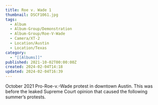 ```yaml
---
title: Roe v. Wade 1
thumbnail: DSCF1061.jpg
tags:
  - Album
  - Album-Group/Demonstration
  - Album-Group/Roe-V-Wade
  - Camera/XT-2
  - Location/Austin
  - Location/Texas
category:
  - "[[Albums]]"
published: 2021-10-02T00:00:00Z
created: 2024-02-04T14:18
updated: 2024-02-04T16:39
---
```

October 2021 Pro-Roe-v.-Wade protest in downtown Austin. This was before the leaked Supreme Court opinion that caused the following summer’s protests.
 